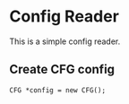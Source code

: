 # Config Reader

This is a simple config reader.

## Create CFG config
```
CFG *config = new CFG();
``` 
